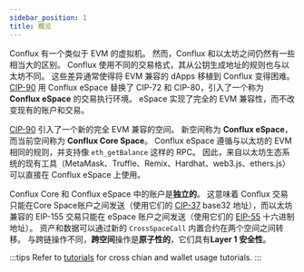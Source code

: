 ```yaml
---
sidebar_position: 1
title: 概览
---
```


Conflux 有一个类似于 EVM 的虚拟机。 然而，Conflux 和以太坊之间仍然有一些相当大的区别。 Conflux 使用不同的交易格式，其从公钥生成地址的规则也与以太坊不同。 这些差异通常使得将 EVM 兼容的 dApps 移植到 Conflux 变得困难。 [CIP-90](https://github.com/Conflux-Chain/CIPs/blob/master/CIPs/cip-90.md) 用 Conflux eSpace 替换了 CIP-72 和 CIP-80，引入了一个称为 **Conflux eSpace** 的交易执行环境。 eSpace 实现了完全的 EVM 兼容性，而不改变现有的账户和交易。

[CIP-90](https://github.com/Conflux-Chain/CIPs/blob/master/CIPs/cip-90.md) 引入了一个新的完全 EVM 兼容的空间。 新空间称为 **Conflux eSpace**，而当前空间称为 **Conflux Core Space**。 Conflux eSpace 遵循与以太坊的 EVM 相同的规则，并支持像 `eth_getBalance` 这样的 RPC。 因此，来自以太坊生态系统的现有工具（MetaMask、Truffle、Remix、Hardhat、web3.js、ethers.js）可以直接在 Conflux eSpace 上使用。

Conflux Core 和 Conflux eSpace 中的账户是**独立的**。 这意味着 Conflux 交易只能在Core Space账户之间发送（使用它们的 [CIP-37](https://github.com/Conflux-Chain/CIPs/blob/master/CIPs/cip-37.md) base32 地址），而以太坊兼容的 EIP-155 交易只能在 eSpace 账户之间发送（使用它们的 [EIP-55](https://eips.ethereum.org/EIPS/eip-55) 十六进制地址）。 资产和数据可以通过新的 `CrossSpaceCall` 内置合约在两个空间之间转移。 与跨链操作不同，**跨空间**操作是**原子性的**，它们具有**Layer 1 安全性**。

:::tips
Refer to [tutorials](/docs/category/tutorials) for cross chian and wallet usage tutorials.
:::
